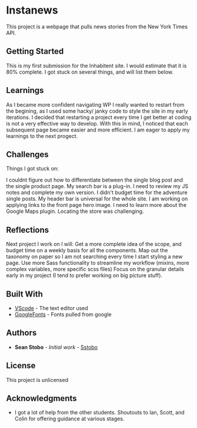 # Instanews

This project is a webpage that pulls news stories from the New York Times API.

## Getting Started

This is my first submission for the Inhabitent site. I would estimate that it is 80% complete. I got stuck on several things, and will list them below.

## Learnings

As I became more confident navigating WP I really wanted to restart from the begining, as I used some hacky/ janky code to style the site in my early iterations. I decided that restarting a project every time I get better at coding is not a very effective way to develop. With this in mind, I noticed that each subsequent page became easier and more efficient. I am eager to apply my learnings to the next progect. 

## Challenges

Things I got stuck on:

I couldnt figure out how to differentiate between the single blog post and the single product page.
My search bar is a plug-in. I need to review my JS notes and complete my own version.
I didn't budget time for the adventure single posts. 
My header bar is universal for the whole site. I am working on applying links to the front page hero image.
I need to learn more about the Google Maps plugin. Locating the store was challenging.

## Reflections

Next project I work on I will:
Get a more complete idea of the scope, and budget time on a weekly basis for all the components.
Map out the taxonomy on paper so I am not searching every time I start styling a new page.
Use more Sass functionality to streamline my workflow (mixins, more complex variables, more specific scss files)
Focus on the granular details early in my project (I tend to prefer working on big picture stuff).

## Built With

* [VScode](http://www.vscode.com) - The text editor used
* [GoogleFonts](https://google.com/) - Fonts pulled from google


## Authors

* **Sean Stobo** - *Initial work* - [Sstobo](https://github.com/sstobo)

## License

This project is unlicensed

## Acknowledgments

* I got a lot of help from the other students. Shoutouts to Ian, Scott, and Colin for offering guidance at various stages.